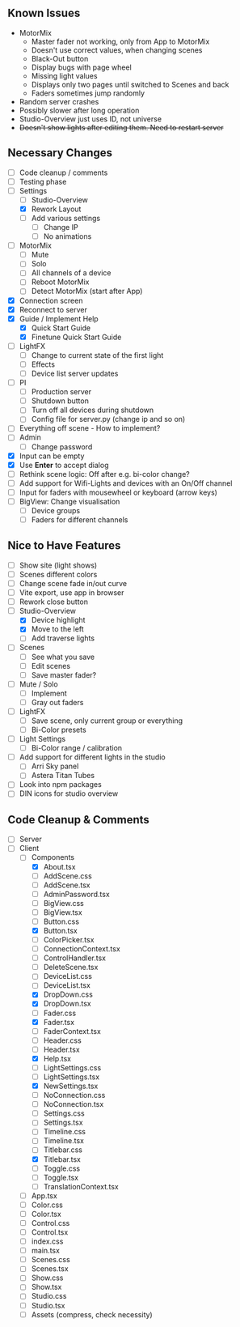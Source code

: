 ## Known Issues

- MotorMix
  - Master fader not working, only from App to MotorMix
  - Doesn't use correct values, when changing scenes
  - Black-Out button
  - Display bugs with page wheel
  - Missing light values
  - Displays only two pages until switched to Scenes and back
  - Faders sometimes jump randomly
- Random server crashes
- Possibly slower after long operation
- Studio-Overview just uses ID, not universe
- ~~Doesn't show lights after editing them. Need to restart server~~

## Necessary Changes

- [ ] Code cleanup / comments
- [ ] Testing phase
- [ ] Settings
  - [ ] Studio-Overview
  - [x] Rework Layout
  - [ ] Add various settings
    - [ ] Change IP
    - [ ] No animations
- [ ] MotorMix
  - [ ] Mute
  - [ ] Solo
  - [ ] All channels of a device
  - [ ] Reboot MotorMix
  - [ ] Detect MotorMix (start after App)
- [x] Connection screen
- [x] Reconnect to server
- [x] Guide / Implement Help
  - [x] Quick Start Guide
  - [x] Finetune Quick Start Guide
- [ ] LightFX
  - [ ] Change to current state of the first light
  - [ ] Effects
  - [ ] Device list server updates
- [ ] PI
  - [ ] Production server
  - [ ] Shutdown button
  - [ ] Turn off all devices during shutdown
  - [ ] Config file for server.py (change ip and so on)
- [ ] Everything off scene - How to implement?
- [ ] Admin
  - [ ] Change password
- [x] Input can be empty
- [x] Use **Enter** to accept dialog
- [ ] Rethink scene logic: Off after e.g. bi-color change?
- [ ] Add support for Wifi-Lights and devices with an On/Off channel
- [ ] Input for faders with mousewheel or keyboard (arrow keys)
- [ ] BigView: Change visualisation
  - [ ] Device groups
  - [ ] Faders for different channels

## Nice to Have Features

- [ ] Show site (light shows)
- [ ] Scenes different colors
- [ ] Change scene fade in/out curve
- [ ] Vite export, use app in browser
- [ ] Rework close button
- [ ] Studio-Overview
  - [x] Device highlight
  - [x] Move to the left
  - [ ] Add traverse lights
- [ ] Scenes
  - [ ] See what you save
  - [ ] Edit scenes
  - [ ] Save master fader?
- [ ] Mute / Solo
  - [ ] Implement
  - [ ] Gray out faders
- [ ] LightFX
  - [ ] Save scene, only current group or everything
  - [ ] Bi-Color presets
- [ ] Light Settings
  - [ ] Bi-Color range / calibration
- [ ] Add support for different lights in the studio
  - [ ] Arri Sky panel
  - [ ] Astera Titan Tubes
- [ ] Look into npm packages
- [ ] DIN icons for studio overview

## Code Cleanup & Comments

- [ ] Server
- [ ] Client
  - [ ] Components
    - [x] About.tsx
    - [ ] AddScene.css
    - [ ] AddScene.tsx
    - [ ] AdminPassword.tsx
    - [ ] BigView.css
    - [ ] BigView.tsx
    - [ ] Button.css
    - [x] Button.tsx
    - [ ] ColorPicker.tsx
    - [ ] ConnectionContext.tsx
    - [ ] ControlHandler.tsx
    - [ ] DeleteScene.tsx
    - [ ] DeviceList.css
    - [ ] DeviceList.tsx
    - [x] DropDown.css
    - [x] DropDown.tsx
    - [ ] Fader.css
    - [x] Fader.tsx
    - [ ] FaderContext.tsx
    - [ ] Header.css
    - [ ] Header.tsx
    - [x] Help.tsx
    - [ ] LightSettings.css
    - [ ] LightSettings.tsx
    - [x] NewSettings.tsx
    - [ ] NoConnection.css
    - [ ] NoConnection.tsx
    - [ ] Settings.css
    - [ ] Settings.tsx
    - [ ] Timeline.css
    - [ ] Timeline.tsx
    - [ ] Titlebar.css
    - [x] Titlebar.tsx
    - [ ] Toggle.css
    - [ ] Toggle.tsx
    - [ ] TranslationContext.tsx
  - [ ] App.tsx
  - [ ] Color.css
  - [ ] Color.tsx
  - [ ] Control.css
  - [ ] Control.tsx
  - [ ] index.css
  - [ ] main.tsx
  - [ ] Scenes.css
  - [ ] Scenes.tsx
  - [ ] Show.css
  - [ ] Show.tsx
  - [ ] Studio.css
  - [ ] Studio.tsx
  - [ ] Assets (compress, check necessity)
